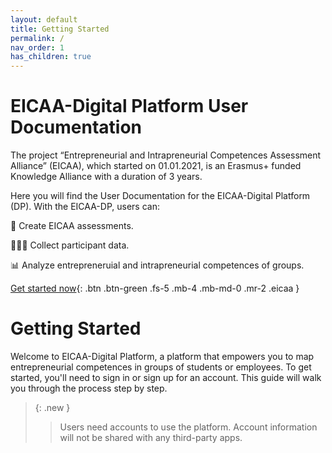 ```yaml
---
layout: default
title: Getting Started
permalink: /
nav_order: 1
has_children: true
---
```



# EICAA-Digital Platform User Documentation

The project “Entrepreneurial and Intrapreneurial Competences Assessment Alliance” (EICAA), which started on 01.01.2021, is an Erasmus+ funded Knowledge Alliance with a duration of 3 years.

Here you will find the User Documentation for the EICAA-Digital Platform (DP). With the EICAA-DP, users can:

📝 Create EICAA assessments.

👨🏻‍💻 Collect participant data.

📊 Analyze entrepreneruial and intrapreneurial competences of groups.

[Get started now](https://platform.eicaa.eu){: .btn .btn-green .fs-5 .mb-4 .mb-md-0 .mr-2 .eicaa }

# Getting Started

Welcome to EICAA-Digital Platform, a platform that empowers you to map entrepreneurial competences in groups of students or employees. To get started, you'll need to sign in or sign up for an account. This guide will walk you through the process step by step.

> {: .new }
>> Users need accounts to use the platform. Account information will not be shared with any third-party apps.
